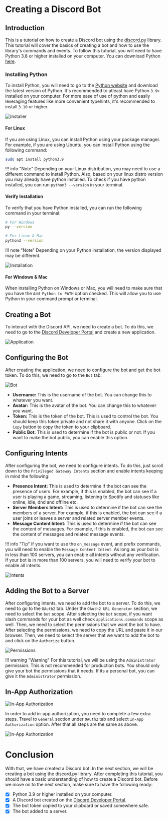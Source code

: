 # Creating a Discord Bot

## Introduction

This is a tutorial on how to create a Discord bot using the [discord.py](https://discordpy.readthedocs.io/en/latest/) library. This tutorial will cover the basics of creating a bot and how to use the library's commands and events. To follow this tutorial, you will need to have Python 3.8 or higher installed on your computer. You can download Python [here](https://www.python.org/downloads/).

### Installing Python

To install Python, you will need to go to the [Python website](https://www.python.org/downloads/) and download the latest version of Python. It's recommended to atleast have Python `3.9>` installed on your computer. For more ease of use of python and easily leveraging features like more convenient typehints, it's recommended to install `3.10` or higher.

![Installer](assets/python.png)

#### For Linux

If you are using Linux, you can install Python using your package manager. For example, if you are using Ubuntu, you can install Python using the following command:

```bash
sudo apt install python3.9
```

!!! info "Note"
    Depending on your Linux distribution, you may need to use a different command to install Python. Also, based on your linux distro version you may already have python installed. To check if you have python installed, you can run `python3 --version` in your terminal.

#### Verify Installation

To verify that you have Python installed, you can run the following command in your terminal:

```bash
# For Windows
py --version

# For Linux & Mac
python3 --version
```

!!! note "Note"
    Depending on your Python installation, the version displayed may be different.

![Installation](assets/installation.png)

#### For Windows & Mac

When installing Python on Windows or Mac, you will need to make sure that you have the `Add Python to PATH` option checked. This will allow you to use Python in your command prompt or terminal.

## Creating a Bot

To interact with the Discord API, we need to create a bot. To do this, we need to go to the [Discord Developer Portal](https://discord.com/developers/applications) and create a new application.

![Application](assets/application.png)

## Configuring the Bot

After creating the application, we need to configure the bot and get the bot token. To do this, we need to go to the `Bot` tab.

![Bot](assets/bot.png)

- **Username:** This is the username of the bot. You can change this to whatever you want.
- **Avatar:** This is the avatar of the bot. You can change this to whatever you want.
- **Token:** This is the token of the bot. This is used to control the bot. You should keep this token private and not share it with anyone. Click on the `Copy` button to copy the token to your clipboard.
- **Public Bot:** This is used to determine if the bot is public or not. If you want to make the bot public, you can enable this option.

## Configuring Intents

After configuring the bot, we need to configure intents. To do this, just scroll down to the `Privileged Gateway Intents` section and enable intents keeping in mind the following:

- **Presence Intent:** This is used to determine if the bot can see the presence of users. For example, if this is enabled, the bot can see if a user is playing a game, streaming, listening to Spotify and statuses like online, idle, dnd and offline etc.
- **Server Members Intent:** This is used to determine if the bot can see the members of a server. For example, if this is enabled, the bot can see if a user joins or leaves a server and related server member events.
- **Message Content Intent:** This is used to determine if the bot can see the content of messages. For example, if this is enabled, the bot can see the content of messages and related message events.

!!! info "Tip"
    If you want to use the `on_message` event, and prefix commands, you will need to enable the `Message Content Intent`. As long as your bot is in less than 100 servers, you can enable all intents without any verification. If your bot is in more than 100 servers, you will need to verify your bot to enable all intents.

![Intents](assets/intents.png)

## Adding the Bot to a Server

After configuring intents, we need to add the bot to a server. To do this, we need to go to the `OAuth2` tab. Under the `OAuth2 URL Generator` section, we need to select the `bot` scope. After selecting the `bot` scope, if you want slash commands for your bot as well check `applications.commands` scope as well. Then, we need to select the permissions that we want the bot to have. After selecting the permissions, we need to copy the URL and paste it in our browser. Then, we need to select the server that we want to add the bot to and click on the `Authorize` button.

![Permissions](assets/permissions.png)

!!! warning "Warning"
    For this tutorial, we will be using the `Administrator` permission. This is not recommended for production bots. You should only give your bot the permissions that it needs. If its a personal bot, you can give it the `Administrator` permission.

## In-App Authorization

![In-App Authorization](assets/tutorial_bot.png)

In order to add in-app authorization, you need to complete a few extra steps. Travel to `General` section under `OAuth2` tab and select `In-App Authorization` option. After that all steps are the same as above.

![In-App Authorization](assets/in_app_authorization.png)

# Conclusion

With that, we have created a Discord bot. In the next section, we will be creating a bot using the discord.py library. After completing this tutorial, you should have a basic understanding of how to create a Discord bot.
Before we move on to the next section, make sure to have the following ready:

- [x] Python 3.9 or higher installed on your computer.
- [x] A Discord bot created on the [Discord Developer Portal](https://discord.com/developers/applications).
- [x] The bot token copied to your clipboard or saved somewhere safe.
- [x] The bot added to a server.
